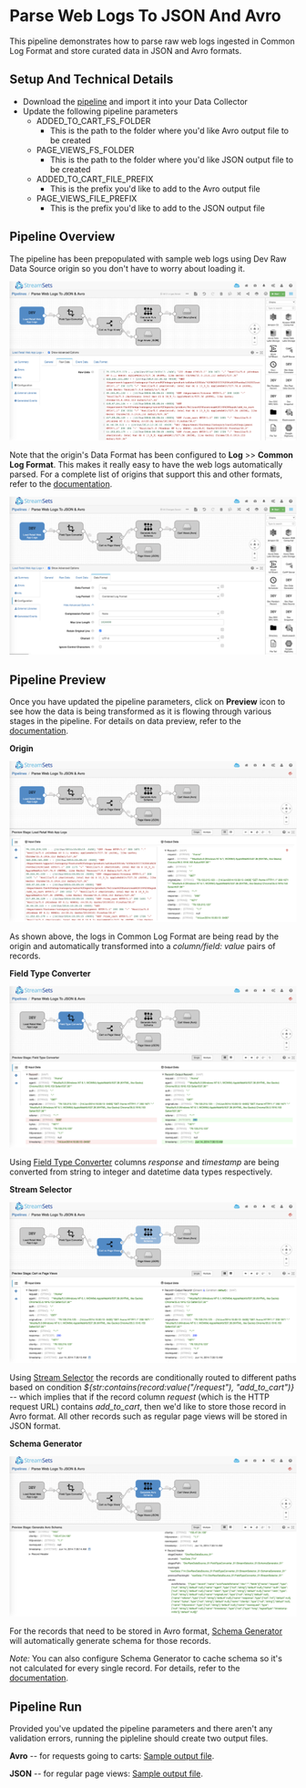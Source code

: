 Parse Web Logs To JSON And Avro
===============================

This pipeline demonstrates how to parse raw web logs ingested in Common Log Format and store curated data in JSON and Avro formats.

Setup And Technical Details
---------------------------

* Download the [pipeline](Parse%20Web%20Logs%20To%20JSON%20And%20Avro/Parse%20Web%20Logs%20To%20JSON%20%26%20Avro.json) and import it into your Data Collector
* Update the following pipeline parameters
    * ADDED_TO_CART_FS_FOLDER
        * This is the path to the folder where you'd like Avro output file to be created
    * PAGE_VIEWS_FS_FOLDER
        * This is the path to the folder where you'd like JSON output file to be created
    * ADDED_TO_CART_FILE_PREFIX
        * This is the prefix you'd like to add to the Avro output file
    * PAGE_VIEWS_FILE_PREFIX
        * This is the prefix you'd like to add to the JSON output file


Pipeline Overview
-----------------

The pipeline has been prepopulated with sample web logs using Dev Raw Data Source origin so you don't have to worry about loading it.

![Pipeline Overview](images/img1.png)

Note that the origin's Data Format has been configured to **Log** >> **Common Log Format**. This makes it really easy to have the web logs automatically parsed. For a complete list of origins that support this and other formats, refer to the [documentation](https://streamsets.com/documentation/datacollector/latest/help/datacollector/UserGuide/Apx-DataFormats/DataFormat_Title.html#concept_kgd_11c_kv).

![Data Format](images/img2.png)


Pipeline Preview
----------------

Once you have updated the pipeline parameters, click on **Preview** icon to see how the data is being transformed as it is flowing through various stages in the pipeline. For details on data preview, refer to the [documentation](https://streamsets.com/documentation/datacollector/latest/help/datacollector/UserGuide/Data_Preview/DataPreview_Title.html#concept_jjk_23z_sq).


**Origin**

![Origin](images/img3.png)

As shown above, the logs in Common Log Format are being read by the origin and automatically transformed into a *column/field: value* pairs of records.


**Field Type Converter**

![Field Type Converter](images/img4.png)

Using [Field Type Converter](https://streamsets.com/documentation/datacollector/latest/help/datacollector/UserGuide/Processors/FieldTypeConverter.html#concept_is3_zkp_wq) columns *response* and *timestamp* are being converted from string to integer and datetime data types respectively.


**Stream Selector**

![Stream Selector](images/img5.png)

Using [Stream Selector](https://streamsets.com/documentation/datacollector/latest/help/datacollector/UserGuide/Processors/StreamSelector.html#concept_tqv_t5r_wq) the records are conditionally routed to different paths based on condition *${str:contains(record:value("/request"), "add_to_cart")}* -- which implies that if the record column *request* (which is the HTTP request URL) contains *add_to_cart*, then we'd like to store those record in Avro format. All other records such as regular page views will be stored in JSON format.


**Schema Generator**

![Schema Generator](images/img6.png)

For the records that need to be stored in Avro format, [Schema Generator](https://streamsets.com/documentation/datacollector/latest/help/datacollector/UserGuide/Processors/SchemaGenerator.html#concept_rfz_ks3_x1b) will automatically generate schema for those records.

*Note:* You can also configure Schema Generator to cache schema so it's not calculated for every single record. For details, refer to the [documentation](https://streamsets.com/documentation/datacollector/latest/help/datacollector/UserGuide/Processors/SchemaGenerator.html#concept_rjk_y1q_1bb).


Pipeline Run
------------

Provided you've updated the pipeline parameters and there aren't any validation errors, running the pipleline should create two output files.

**Avro** -- for requests going to carts: [Sample output file](output/added-to-cart-a8a11b6c-d8fc-11ea-9149-abc78c1550f2_19aa3278-119c-4820-b11b-d58637a7b275.avro).

**JSON** -- for regular page views: [Sample output file](output/page-views-a8a11b6c-d8fc-11ea-9149-abc78c1550f2_69b93e73-ac07-45ab-b89b-90550dc14ad9).



